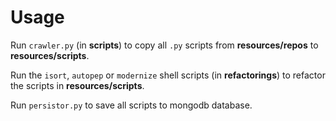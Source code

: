 # Usage

Run `crawler.py` (in **scripts**) to copy all `.py` scripts from **resources/repos** to **resources/scripts**.

Run the `isort`, `autopep` or `modernize` shell scripts (in **refactorings**) to refactor the scripts in **resources/scripts**.

Run `persistor.py` to save all scripts to mongodb database.
